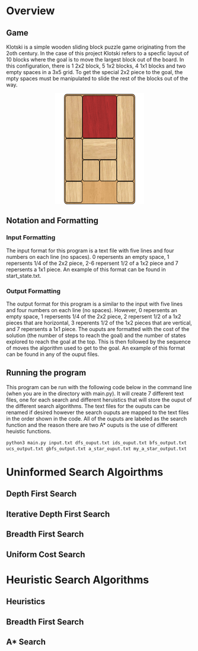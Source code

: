 # Overview

## Game
Klotski is a simple wooden sliding block puzzle game originating from the 2oth century. In the case of this project Klotski refers to a specfic layout of 10 blocks where the goal is to move the largest block out of the board. In this configuration, there is 1 2x2 block, 5 1x2 blocks, 4 1x1 blocks and two empty spaces in a 3x5 grid. To get the special 2x2 piece to the goal, the mpty spaces must be manipulated to slide the rest of the blocks out of the way.

<p align="center">
  <img width="240" height="300" src="klotski.png">
</p>

## Notation and Formatting

### Input Formatting
The input format for this program is a text file with five lines and four numbers on each line (no spaces). 0 repersents an empty space, 1 repersents 1/4 of the 2x2 piece, 2-6 repersent 1/2 of a 1x2 piece and 7 repersents a 1x1 piece. An example of this format can be found in start_state.txt.

### Output Formatting
The output format for this program is a similar to the input with five lines and four numbers on each line (no spaces). However, 0 repersents an empty space, 1 repersents 1/4 of the 2x2 piece, 2 repersent 1/2 of a 1x2 pieces that are horizontal, 3 reperents 1/2 of the 1x2 pieces that are vertical, and 7 repersents a 1x1 piece. The ouputs are formatted with the cost of the solution (the number of steps to reach the goal) and the number of states explored to reach the goal at the top. This is then followed by the sequence of moves the algorithm used to get to the goal. An example of this format can be found in any of the ouput files.

## Running the program
This program can be run with the following code below in the command line (when you are in the directory with main.py). It will create 7 different text files, one for each search and different heruistics that will store the ouput of the different search algorithms. The text files for the ouputs can be renamed if desired however the search ouputs are mapped to the text files in the order shown in the code. All of the ouputs are labeled as the search function and the reason there are two A* ouputs is the use of different heuistic functions.
```
python3 main.py input.txt dfs_ouput.txt ids_ouput.txt bfs_output.txt ucs_output.txt gbfs_output.txt a_star_ouput.txt my_a_star_output.txt
```
# Uninformed Search Algoirthms

## Depth First Search

## Iterative Depth First Search

## Breadth First Search

## Uniform Cost Search

# Heuristic Search Algorithms

## Heuristics

## Breadth First Search

## A* Search
